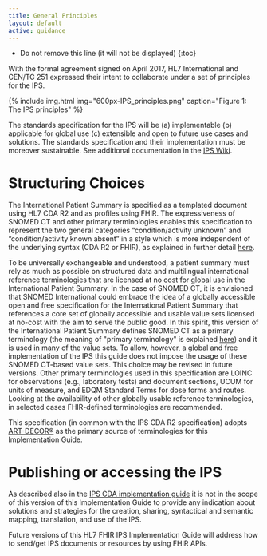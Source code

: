 ```yaml
---
title: General Principles
layout: default
active: guidance
---
```


<!-- {:.no_toc} -->

<!-- TOC  the css styling for this is \pages\assets\css\project.css under 'markdown-toc'-->

* Do not remove this line (it will not be displayed)
{:toc}

<p>
With the formal agreement signed on April 2017, HL7 International and CEN/TC 251 expressed their intent to collaborate under a set of principles for the IPS.
<!--
<div class="image">
<img src="assets/images/600px-IPS_principles.png" width="400" />
<div>The IPS Principles</div>
</div>
-->

{% include img.html img="600px-IPS_principles.png" caption="Figure 1: The IPS principles" %}

The standards specification for the IPS will be (a) implementable (b) applicable for global use (c) extensible and open to future use cases and solutions. The standards specification and their implementation must be moreover sustainable. 
See additional documentation in the <a href="http://international-patient-summary.net/mediawiki/index.php?title=IPS_implementationguide_1#General_Principles_for_this_Specification">IPS Wiki</a>.
</p>


# Structuring Choices

The International Patient Summary is specified as a templated document using HL7 CDA R2 and as profiles using FHIR. The expressiveness of SNOMED CT and other primary terminologies enables this specification to represent the two general categories “condition/activity unknown” and “condition/activity known absent” in a style which is more independent of the underlying syntax (CDA R2 or FHIR), as explained in further detail <a href="http://international-patient-summary.net/mediawiki/index.php?title=IPS_implementationguide_1#Representing_.22known_absent.22_and_.22not_known.22">here</a>.

To be universally exchangeable and understood, a patient summary must rely as much as possible on structured data and multilingual international reference terminologies that are licensed at no cost for global use in the International Patient Summary. In the case of SNOMED CT, it is envisioned that SNOMED International could embrace the idea of a globally accessible open and free specification for the International Patient Summary that references a core set of globally accessible and usable value sets licensed at no-cost with the aim to serve the public good. In this spirit, this version of the International Patient Summary defines SNOMED CT as a primary terminology (the meaning of "primary terminology" is explained <a href="http://international-patient-summary.net/mediawiki/index.php?title=IPS_implementationguide_1#How_to_use_terminologies_.28preferred_binding.29">here</a>) and it is used in many of the value sets. To allow, however, a global and free implementation of the IPS this guide does not impose the usage of these SNOMED CT-based value sets. This choice may be revised in future versions. Other primary terminologies used in this specification are LOINC for observations (e.g., laboratory tests) and document sections, UCUM for units of measure, and EDQM Standard Terms for dose forms and routes. Looking at the availability of other globally usable reference terminologies, in selected cases FHIR-defined terminologies are recommended.

This specification (in common with the IPS CDA R2 specification) adopts <a href="https://art-decor.org">ART-DECOR®</a> as the primary source of terminologies for this Implementation Guide.

# Publishing or accessing the IPS
As described also in the [IPS CDA implementation guide](http://international-patient-summary.net/mediawiki/index.php?title=IPS_implementationguide_1#Functional_requirements_and_high-level_use_cases) it is not in the scope of this version of this Implementation Guide to provide any indication about solutions and strategies for the creation, sharing, syntactical and semantic mapping, translation, and use of the IPS.

Future versions of this HL7 FHIR IPS Implementation Guide will address how to send/get IPS documents or resources by using FHIR APIs.
